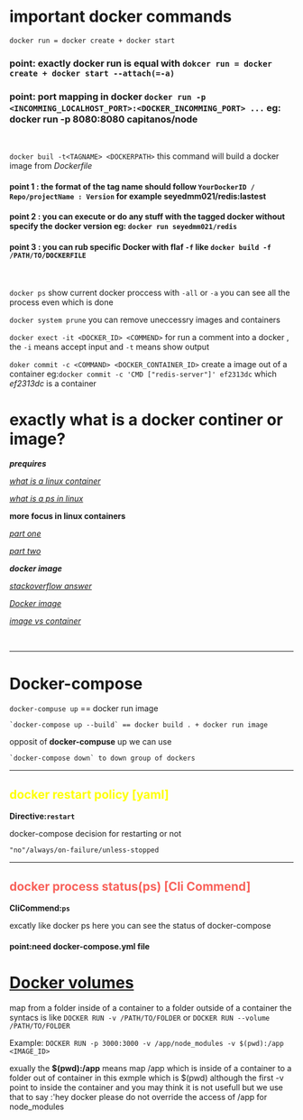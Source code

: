 # important docker commands

```docker run = docker create + docker start```

### point: exactly docker run is equal with ```dokcer run = docker create + docker start --attach(=-a)```

### point: port mapping in docker ```docker run -p <INCOMMING_LOCALHOST_PORT>:<DOCKER_INCOMMING_PORT> ...``` eg: docker run -p 8080:8080 capitanos/node

<br />

```docker buil -t<TAGNAME> <DOCKERPATH>```    this command will build a docker image from *Dockerfile*

#### point 1 : the format of the tag name should follow `YourDockerID / Repo/projectName : Version` for example seyedmm021/redis:lastest 

#### point 2 : you can execute or do any stuff with the tagged docker without specify the docker version eg: `docker run seyedmm021/redis`

#### point 3 : you can rub specific Docker with flaf `-f` like ```docker build -f /PATH/TO/DOCKERFILE```
<br />

```docker ps``` show current docker proccess with `-all` or `-a` you can see all the process even which is done
<br />

```docker system prune``` you can remove uneccessry images and containers
<br />

```docker exect -it <DOCKER_ID> <COMMEND>``` for run a comment into a docker , the `-i`  means accept input and `-t` means show output
<br />

```doker commit -c <COMMAND> <DOCKER_CONTAINER_ID>``` create a image out of a container eg:`docker commit -c 'CMD ["redis-server"]' ef2313dc` which *ef2313dc* is a container
<br />

# exactly what is a docker continer or image?

***prequires***

[*what is a linux container*](https://opensource.com/resources/what-are-linux-containers)

[*what is a ps in linux*](https://www.geeksforgeeks.org/ps-command-in-linux-with-examples/)

**more focus in linux containers**

[*part one*](https://www.linuxjournal.com/content/everything-you-need-know-about-linux-containers-part-i-linux-control-groups-and-process)

[*part two*](https://www.linuxjournal.com/content/everything-you-need-know-about-linux-containers-part-ii-working-linux-containers-lxc)

***docker image***

[*stackoverflow answer*](https://stackoverflow.com/questions/27359771/whats-inside-a-docker-image-container)

[*Docker image*](https://searchitoperations.techtarget.com/definition/Docker-image)

[*image vs container*](https://stackify.com/docker-image-vs-container-everything-you-need-to-know/)

<br />
<hr />

# Docker-compose

`docker-compuse up` == docker run image

    `docker-compose up --build` == docker build . + docker run image


opposit of **docker-compuse** up we can use 

    `docker-compose down` to down group of dockers 

<hr />

## <font color='yellow'>docker restart policy [yaml]</font>

**Directive:`restart`**

docker-compose decision for restarting or not


    "no"/always/on-failure/unless-stopped

<hr />

## <font color='#f8615a'>docker process status(ps) [Cli Commend]</font>

**CliCommend:`ps`**

excatly like docker ps here you can see the status of docker-compose

#### point:need docker-compose.yml file


# [Docker volumes](https://docs.docker.com/storage/volumes/)

map from a folder inside of a container to a folder outside of a container the syntacs is like `DOCKER RUN -v /PATH/TO/FOLDER` or `DOCKER RUN --volume /PATH/TO/FOLDER` 

Example: ```DOCKER RUN -p 3000:3000 -v /app/node_modules -v $(pwd):/app <IMAGE_ID>```

exually the **$(pwd):/app** means map /app which is inside of a container to a folder out of container in this exmple which is $(pwd)  although the first -v point to inside the container and you may think it is not usefull but we use that to say :'hey docker please do not override the access of /app for node_modules